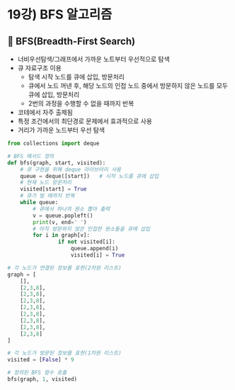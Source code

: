 # 19강) BFS 알고리즘


## 📍 BFS(Breadth-First Search)  
- 너비우선탐색/그래프에서 가까운 노트부터 우선적으로 탐색
- 큐 자료구조 이용
    - 탐색 시작 노드를 큐에 삽입, 방문처리
    - 큐에서 노드 꺼낸 후, 해당 노드의 인접 노드 중에서 방문하지 않은 노드를 모두 큐에 삽입, 방문처리
    - 2번의 과정을 수행할 수 없을 때까지 반복
- 코테에서 자주 출제됨
- 특정 조건에서의 최단경로 문제에서 효과적으로 사용
- 거리가 가까운  노드부터 우선 탐색

```python
from collections import deque

# BFS 메서드 정의
def bfs(graph, start, visited):
	# 큐 구현을 위해 deque 라이브러리 사용
	queue = deque([start])   # 시작 노드를 큐에 삽입
	# 현재 노드 방문처리
	visited[start] = True
	# 큐가 빌 때까지 반복
	while queue:
		# 큐에서 하나의 원소 뽑아 출력
		v = queue.popleft()
		print(v, end=' ')
		# 아직 방문하지 않은 인접한 원소들을 큐에 삽입
		for i in graph[v]: 
				if not visited[i]:
					queue.append(i)
					visited[i] = True

# 각 노드가 연결된 정보를 표현(2차원 리스트)
graph = [
	[],
	[2,3,8],
	[2,3,8],
	[2,3,8],
	[2,3,8],
	[2,3,8],
	[2,3,8],
	[2,3,8],
	[2,3,8]
]

# 각 노드가 방문된 정보를 표현(1차원 리스트)
visited = [False] * 9

# 정의된 BFS 함수 호출
bfs(graph, 1, visited)
```